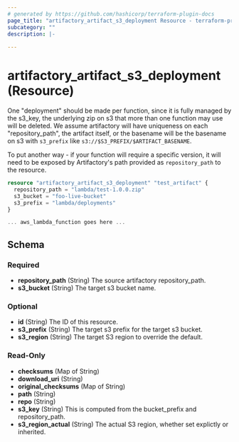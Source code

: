 ```yaml
---
# generated by https://github.com/hashicorp/terraform-plugin-docs
page_title: "artifactory_artifact_s3_deployment Resource - terraform-provider-artifactory"
subcategory: ""
description: |-
  
---
```


# artifactory_artifact_s3_deployment (Resource)


One "deployment" should be made per function, since it is fully managed by the
s3_key, the underlying zip on s3 that more than one function may use will be
deleted. We assume artifactory will have uniqueness on each "repository_path",
the artifact itself, or the basename will be the basename on s3 with
`s3_prefix` like `s3://$S3_PREFIX/$ARTIFACT_BASENAME`.

To put another way - if your function will require a specific version, it will
need to be exposed by Artifactory's path provided as `repository_path` to the
resource.

```terraform
resource "artifactory_artifact_s3_deployment" "test_artifact" {
  repository_path = "lambda/test-1.0.0.zip"
  s3_bucket = "foo-live-bucket"
  s3_prefix = "lambda/deployments"
}

... aws_lambda_function goes here ...
```


<!-- schema generated by tfplugindocs -->
## Schema

### Required

- **repository_path** (String) The source artifactory repository_path.
- **s3_bucket** (String) The target s3 bucket name.

### Optional

- **id** (String) The ID of this resource.
- **s3_prefix** (String) The target s3 prefix for the target s3 bucket.
- **s3_region** (String) The target S3 region to override the default.

### Read-Only

- **checksums** (Map of String)
- **download_uri** (String)
- **original_checksums** (Map of String)
- **path** (String)
- **repo** (String)
- **s3_key** (String) This is computed from the bucket_prefix and repository_path.
- **s3_region_actual** (String) The actual S3 region, whether set explictly or inherited.


